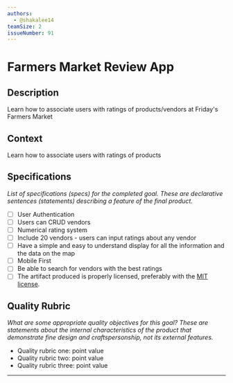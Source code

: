 ```yaml
---
authors:
  - @shakalee14
teamSize: 2
issueNumber: 91
---
```


# Farmers Market Review App

## Description

Learn how to associate users with ratings of products/vendors at Friday's Farmers Market
## Context

Learn how to associate users with ratings of products
## Specifications

_List of specifications (specs) for the completed goal. These are declarative sentences (statements) describing a feature of the final product._
- [ ] User Authentication
- [ ] Users can CRUD vendors
- [ ] Numerical rating system
- [ ] Include 20 vendors - users can input ratings about any vendor
- [ ] Have a simple and easy to understand display for all the information and the data on the map
- [ ] Mobile First
- [ ] Be able to search for vendors with the best ratings
- [ ] The artifact produced is properly licensed, preferably with the [MIT license](https://opensource.org/licenses/MIT).
## Quality Rubric

_What are some appropriate quality objectives for this goal? These are statements about the internal characteristics of the product that demonstrate fine design and craftspersonship, not its external features._
- Quality rubric one: point value
- Quality rubric two: point value
- Quality rubric three: point value

---





